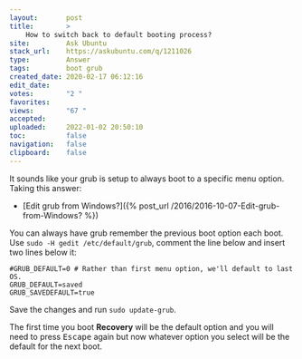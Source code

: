 ```yaml
---
layout:       post
title:        >
    How to switch back to default booting process?
site:         Ask Ubuntu
stack_url:    https://askubuntu.com/q/1211026
type:         Answer
tags:         boot grub
created_date: 2020-02-17 06:12:16
edit_date:    
votes:        "2 "
favorites:    
views:        "67 "
accepted:     
uploaded:     2022-01-02 20:50:10
toc:          false
navigation:   false
clipboard:    false
---
```


It sounds like your grub is setup to always boot to a specific menu option. Taking this answer:

- [Edit grub from Windows?]({% post_url /2016/2016-10-07-Edit-grub-from-Windows? %})

You can always have grub remember the previous boot option each boot. Use `sudo -H gedit /etc/default/grub`, comment the line below and insert two lines below it:

``` 
#GRUB_DEFAULT=0 # Rather than first menu option, we'll default to last  OS.
GRUB_DEFAULT=saved
GRUB_SAVEDEFAULT=true
```

Save the changes and run `sudo update-grub`.

The first time you boot **Recovery** will be the default option and you will need to press <kbd>Escape</kbd> again but now whatever option you select will be the default for the next boot.
